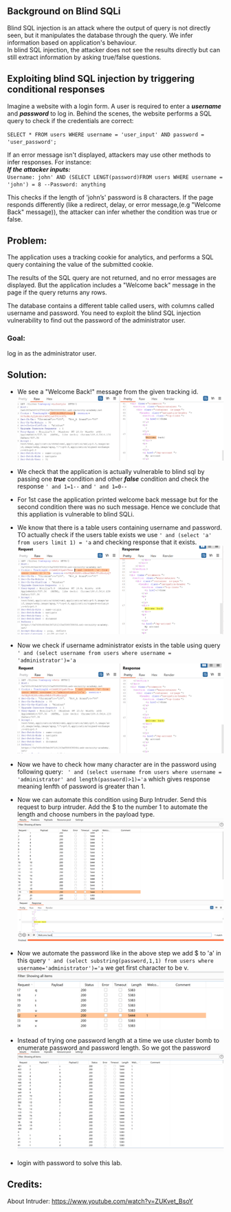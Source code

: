 **<h2>Background on Blind SQLi</h2>**

Blind SQL injection is an attack where the output of query is not directly seen, but it manipulates the database through the query. We infer information based on application's behaviour.
<br>
In blind SQL injection, the attacker does not see the results directly but can still extract information by asking true/false questions.

**<h2>Exploiting blind SQL injection by triggering conditional responses</h2>**

Imagine a website with a login form. A user is required to enter a **_username_** and **_password_** to log in. Behind the scenes, the website performs a SQL query to check if the credentials are correct:

``SELECT * FROM users WHERE username = 'user_input' AND password = 'user_password';``

If an error message isn't displayed, attackers may use other methods to infer responses. For instance:<br>
_**If the attacker inputs:**_<br>
``Username: john' AND (SELECT LENGT(password)FROM users WHERE username = 'john') = 8 --Password: anything``

This checks if the length of 'john’s' password is 8 characters. If the page responds differently (like a redirect, delay, or error message,(e.g "Welcome Back" message)), the attacker can infer whether the condition was true or false.

**<h2>Problem:</h2>**
The application uses a tracking cookie for analytics, and performs a SQL query containing the value of the submitted cookie.

The results of the SQL query are not returned, and no error messages are displayed. But the application includes a "Welcome back" message in the page if the query returns any rows.

The database contains a different table called users, with columns called username and password. You need to exploit the blind SQL injection vulnerability to find out the password of the administrator user.

**<h3>Goal:</h3>**
log in as the administrator user. 

**<h2>Solution:</h2>**
- We see a "Welcome Back!" message from the given tracking id.
![alt text](/images/lab11trackingid.png)

- We check that the application is actually vulnerable to blind sql by passing one **_true_** condition and other **_false_** condition and check the response
``' and 1=1--`` and ``' and 1=0--``
- For 1st case the application printed welcome back message but for the second condition there was no such message. Hence we conclude that this appliation is vulnerable to blind SQLi.
- We know that there is a table users containing username and password. TO actually check if the users table exists we use ``' and (select 'a' from users limit 1) = 'a`` and checking response that it exists.
![alt text](/images/lab11userstable.png)
- Now we check if username administrator exists in the table using query `` ' and (select username from users where username = 'administrator')='a``
![alt text](/images/lab11admin.png)
- Now we have to check how many character are in the password using following query:  `` ' and (select username from users where username = 'administrator' and length(password)>1)='a`` which gives response meaning lenfth of password is greater than 1.
- Now we can automate this condition using Burp Intruder. Send this request to burp intruder. Add the $ to the number 1 to automate the length and choose numbers in the payload type. 
![alt text](/images/lab11intruder.png)
- Now we automate the password like in the above step we add $ to 'a' in this query ``' and (select substring(password,1,1) from users where username='administrator')='a`` we get first character to be v.
![alt text](/images/lab11firstcharacter.png)
- Instead of trying one password length at a time we use cluster bomb to enumerate password and password length. So we got the password
![alt text](/images/lab11pass.png)

- login with password to solve this lab.


**<h2>Credits:</h2>**
About Intruder:
https://www.youtube.com/watch?v=ZUKvet_BsoY